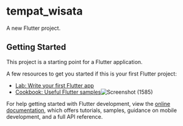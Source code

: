 # tempat_wisata

A new Flutter project.

## Getting Started

This project is a starting point for a Flutter application.

A few resources to get you started if this is your first Flutter project:

- [Lab: Write your first Flutter app](https://docs.flutter.dev/get-started/codelab)
- [Cookbook: Useful Flutter samples](https://docs.flutter.dev/cookbook)![Screenshot (1585)](https://user-images.githubusercontent.com/116177946/212257154-25ab91cf-39c6-4240-bbe2-d1247edbdcb2.png)


For help getting started with Flutter development, view the
[online documentation](https://docs.flutter.dev/), which offers tutorials,
samples, guidance on mobile development, and a full API reference.

